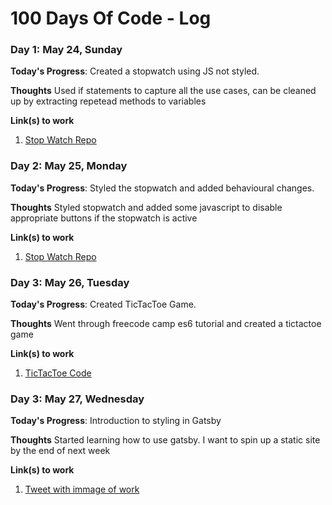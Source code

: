 # 100 Days Of Code - Log

<!-- ### Day 0: February 30, 2016 (Example 1)
##### (delete me or comment me out)

**Today's Progress**: Fixed CSS, worked on canvas functionality for the app.

**Thoughts:** I really struggled with CSS, but, overall, I feel like I am slowly getting better at it. Canvas is still new for me, but I managed to figure out some basic functionality.

**Link to work:** [Calculator App](http://www.example.com)

### Day 0: February 30, 2016 (Example 2)
##### (delete me or comment me out)

**Today's Progress**: Fixed CSS, worked on canvas functionality for the app.

**Thoughts**: I really struggled with CSS, but, overall, I feel like I am slowly getting better at it. Canvas is still new for me, but I managed to figure out some basic functionality.

**Link(s) to work**: [Calculator App](http://www.example.com)


### Day 1: June 27, Monday

**Today's Progress**: I've gone through many exercises on FreeCodeCamp.

**Thoughts** I've recently started coding, and it's a great feeling when I finally solve an algorithm challenge after a lot of attempts and hours spent.

**Link(s) to work**
1. [Find the Longest Word in a String](https://www.freecodecamp.com/challenges/find-the-longest-word-in-a-string)
2. [Title Case a Sentence](https://www.freecodecamp.com/challenges/title-case-a-sentence) -->

### Day 1: May 24, Sunday

**Today's Progress**: Created a stopwatch using JS not styled.

**Thoughts** Used if statements to capture all the use cases, can be cleaned up by extracting repetead methods to variables

**Link(s) to work**
1. [Stop Watch Repo](https://github.com/ebami/JSProjects/tree/master/Stopwatch)

### Day 2: May 25, Monday

**Today's Progress**: Styled the stopwatch and added behavioural changes.

**Thoughts** Styled stopwatch and added some javascript to disable appropriate buttons if the stopwatch is active

**Link(s) to work**
1. [Stop Watch Repo](https://github.com/ebami/JSProjects/tree/master/Stopwatch)

### Day 3: May 26, Tuesday

**Today's Progress**: Created TicTacToe Game.

**Thoughts** Went through freecode camp es6 tutorial and created a tictactoe game

**Link(s) to work**
1. [TicTacToe Code](https://github.com/ebami/JSProjects/tree/master/TicTacToe)

### Day 3: May 27, Wednesday

**Today's Progress**: Introduction to styling in Gatsby

**Thoughts** Started learning how to use gatsby. I want to spin up a static site by the end of next week

**Link(s) to work**
1. [Tweet with immage of work](https://twitter.com/eman_starr/status/1265815032543285248)